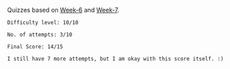 Quizzes based on <a href="https://github.com/ashumeow/Computational-NeuroScience/tree/master/Week-6">Week-6</a> and <a href="https://github.com/ashumeow/Computational-NeuroScience/tree/master/Week-7">Week-7</a>.
```
Difficulty level: 10/10

No. of attempts: 3/10

Final Score: 14/15

I still have 7 more attempts, but I am okay with this score itself. :)
```
